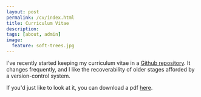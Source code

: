 ```yaml
---
layout: post
permalink: /cv/index.html
title: Curriculum Vitae
description: 
tags: [about, admin]
image:
  feature: soft-trees.jpg
---
```


I've recently started keeping my curriculum vitae in a
[Github repository][gitcv]. It changes frequently, and I like the
recoverability of older stages afforded by a version-control system.

If you'd just like to look at it, you can download a pdf [here][rawpdf].

[gitcv]: https://github.com/menzenski/menzenskicv
[rawpdf]: https://github.com/menzenski/menzenskicv/blob/master/MenzenskiCV.pdf?raw=true
